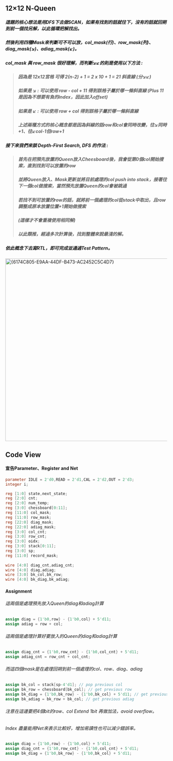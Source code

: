 ## 12×12 N‑Queen
##### 這題的核心想法是用DFS下去做SCAN，如果有找到的話就往下，沒有的話就回朔到前一個找另解，以此循環把解找出。
##### 然後利用四種Mask來判斷可不可以放，col_mask(行)、row_mask(列)、diag_mask(↘︎)、adiag_mask(↙︎)。  
##### col_mask 與 row_mask 很好理解，而判斷↘︎↙︎的則是使用以下方法 :  
> ##### 因為是 12x12宮格 可得 2(n-2) + 1 = 2 x 10 + 1 = 21 斜直線 (分↘︎↙︎)  
> ##### 如果是 ↘︎ : 可以使用 row - col + 11 得到該格子屬於哪一條斜直線 (Plus 11是因為不想要有負的index，因此加入offset)   
> ##### 如果是 ↙︎ : 可以使用 row + col 得到該格子屬於哪一條斜直線  
> ##### 上述兩種方式的核心概念都是因為斜線的話row和col會同時改變，往↘︎同時+1、往↙︎col-1但row+1   
##### 接下來我們來談 *Depth-First Search, DFS* 的作法 :  
> ##### 首先在把預先放置的Queen放入Cheesboard後，我會從第0個col開始搜索，直到找到可以放置的row
> ##### 並將Queen放入、Mask更新並將目前處理的col push into stack，接著往下一個col做搜索，當然預先放置Queen的col會被跳過  
> ##### 若找不到可放置的row的話，就將前一個處理的col從stack中取出，且row調整成原本放置位置+1開始做搜索
> ##### (這樣才不會重複使用相同解)
> ##### 以此類推，經過多次計算後，找到整體來說最淺的解。  
##### 依此概念下去寫RTL，即可完成並通過Test Pattern。   
<img width="569" alt="{6174C805-E9AA-44DF-B473-AC2452C5C4D7}" src="https://github.com/user-attachments/assets/b580ffde-c13e-4335-8d47-6ce94007269c" />

## Code View   
#### 宣告Parameter、Register and Net    
``` Verilog
parameter IDLE = 2'd0,READ = 2'd1,CAL = 2'd2,OUT = 2'd3;
integer i;

reg [1:0] state,next_state;
reg [2:0] cnt;
reg [2:0] num_temp;
reg [3:0] chessboard[0:11];
reg [11:0] col_mask;
reg [11:0] row_mask;
reg [22:0] diag_mask;
reg [22:0] adiag_mask;
reg [3:0] col_cnt;
reg [3:0] row_cnt;
reg [3:0] oidx;
reg [3:0] stack[0:11];
reg [3:0] sp;
reg [11:0] record_mask; 
    
wire [4:0] diag_cnt,adiag_cnt;
wire [4:0] diag,adiag;
wire [3:0] bk_col,bk_row;
wire [4:0] bk_diag,bk_adiag;
```    
#### Assignment 
###### 這兩個是處理預先放入Queen的diag和adiag計算  
``` Verilog
assign diag = {1'b0,row} - {1'b0,col} + 5'd11;
assign adiag = row + col;
```
###### 這兩個是處理計算好要放入的Queen的diag和adiag計算      
``` Verilog
assign diag_cnt = {1'b0,row_cnt} - {1'b0,col_cnt} + 5'd11;
assign adiag_cnt = row_cnt + col_cnt;
```
###### 而這四個mask是在處理回朔到前一個處理的col、row、diag、adiag  
``` Verilog
assign bk_col = stack[sp-4'd1]; // pop previous col 
assign bk_row = chessboard[bk_col]; // get previous row 
assign bk_diag = {1'b0,bk_row} - {1'b0,bk_col} + 5'd11; // get previous diag
assign bk_adiag = bk_row + bk_col; // get previous adiag  
```  

###### 注意在這邊要把4個bit的row、col Extend 1bit 再做加法，avoid overflow。
###### Index 盡量能用Net來表示比較好，增加易讀性也可以減少錯誤率。

``` Verilog 
assign diag = {1'b0,row} - {1'b0,col} + 5'd11;
assign diag_cnt = {1'b0,row_cnt} - {1'b0,col_cnt} + 5'd11;
assign bk_diag = {1'b0,bk_row} - {1'b0,bk_col} + 5'd11;
```




